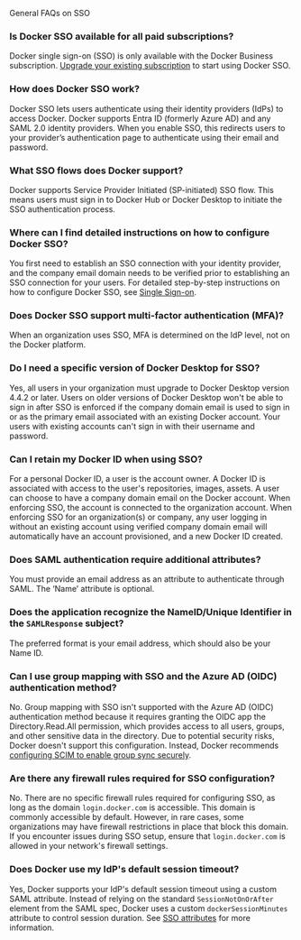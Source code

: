 General FAQs on SSO


### Is Docker SSO available for all paid subscriptions?

Docker single sign-on (SSO) is only available with the Docker Business subscription. [Upgrade your existing subscription](../../../subscription/change.md) to start using Docker SSO.

### How does Docker SSO work?

Docker SSO lets users authenticate using their identity providers (IdPs) to access Docker. Docker supports Entra ID (formerly Azure AD) and any SAML 2.0 identity providers. When you enable SSO, this redirects users to your provider’s authentication page to authenticate using their email and password.

### What SSO flows does Docker support?

Docker supports Service Provider Initiated (SP-initiated) SSO flow. This means users must sign in to Docker Hub or Docker Desktop to initiate the SSO authentication process.

### Where can I find detailed instructions on how to configure Docker SSO?

You first need to establish an SSO connection with your identity provider, and the company email domain needs to be verified prior to establishing an SSO connection for your users. For detailed step-by-step instructions on how to configure Docker SSO, see [Single Sign-on](/manuals/enterprise/security/single-sign-on/configure.md).

### Does Docker SSO support multi-factor authentication (MFA)?

When an organization uses SSO, MFA is determined on the IdP level, not on the Docker platform.

### Do I need a specific version of Docker Desktop for SSO?

Yes, all users in your organization must upgrade to Docker Desktop version 4.4.2 or later. Users on older versions of Docker Desktop won't be able to sign in after SSO is enforced if the company domain email is used to sign in or as the primary email associated with an existing Docker account. Your users with existing accounts can't sign in with their username and password.

### Can I retain my Docker ID when using SSO?

For a personal Docker ID, a user is the account owner. A Docker ID is associated with access to the user's repositories, images, assets. A user can choose to have a company domain email on the Docker account. When enforcing SSO, the account is connected to the organization account. When enforcing SSO for an organization(s) or company, any user logging in without an existing account using verified company domain email will automatically have an account provisioned, and a new Docker ID created.

### Does SAML authentication require additional attributes?

You must provide an email address as an attribute to authenticate through SAML. The ‘Name’ attribute is optional.

### Does the application recognize the NameID/Unique Identifier in the `SAMLResponse` subject?

The preferred format is your email address, which should also be your Name ID.

### Can I use group mapping with SSO and the Azure AD (OIDC) authentication method?

No. Group mapping with SSO isn't supported with the Azure AD (OIDC)
authentication method because it requires granting the OIDC app the
Directory.Read.All permission, which provides access to all users, groups, and
other sensitive data in the directory. Due to potential security risks, Docker
doesn't support this configuration. Instead, Docker recommends [configuring SCIM
to enable group sync
securely](/manuals/enterprise/security/provisioning/group-mapping.md#use-group-mapping-with-scim).

### Are there any firewall rules required for SSO configuration?

No. There are no specific firewall rules required for configuring SSO, as long as the domain `login.docker.com` is accessible. This domain is commonly accessible by default. However, in rare cases, some organizations may have firewall restrictions in place that block this domain. If you encounter issues during SSO setup, ensure that `login.docker.com` is allowed in your network's firewall settings.

### Does Docker use my IdP's default session timeout?

Yes, Docker supports your IdP's default session timeout using a custom SAML attribute.
Instead of relying on the standard `SessionNotOnOrAfter` element from the SAML spec, Docker uses a custom `dockerSessionMinutes` attribute to control session duration. See [SSO attributes](/manuals/enterprise/security/provisioning/_index.md#sso-attributes) for more information.